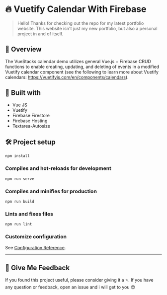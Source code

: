 # :fire: Vuetify Calendar With Firebase
> Hello! Thanks for checking out the repo for my latest portfolio website. This website isn't just my new portfolio, but also a personal project in and of itself.

## :eyes: Overview
The VueStacks calendar demo utilizes general Vue.js + Firebase CRUD functions to enable creating, updating, and deleting of events in a modified Vuetify calendar component (see the following to learn more about Vuetify calendars: https://vuetifyjs.com/en/components/calendars).

## :rocket: Built with
* Vue JS
* Vuetify
* Firebase Firestore
* Firebase Hosting
* Textarea-Autosize

## :hammer_and_wrench: Project setup
```
npm install
```

### Compiles and hot-reloads for development
```
npm run serve
```

### Compiles and minifies for production
```
npm run build
```

### Lints and fixes files
```
npm run lint
```

### Customize configuration
See [Configuration Reference](https://cli.vuejs.org/config/).

---

## :gift: Give Me Feedback
If you found this project useful, please consider giving it a :star:. If you have any question or feedback, open an issue and i will get to you :blush:

